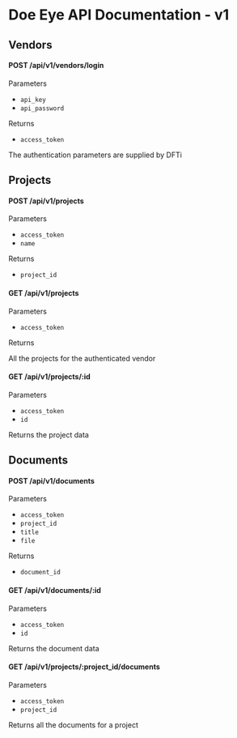 # Doe Eye API Documentation - v1

## Vendors

#### POST /api/v1/vendors/login

Parameters

- `api_key`
- `api_password`

Returns

- `access_token`

The authentication parameters are supplied by DFTi

## Projects

#### POST /api/v1/projects

Parameters

- `access_token`
- `name`

Returns

- `project_id`

#### GET /api/v1/projects

Parameters

- `access_token`

Returns

All the projects for the authenticated vendor

#### GET /api/v1/projects/:id

Parameters

- `access_token`
- `id`

Returns the project data

## Documents

#### POST /api/v1/documents

Parameters

- `access_token`
- `project_id`
- `title`
- `file`

Returns

- `document_id`

#### GET /api/v1/documents/:id

Parameters

- `access_token`
- `id`

Returns the document data

#### GET /api/v1/projects/:project_id/documents

Parameters

- `access_token`
- `project_id`

Returns all the documents for a project
